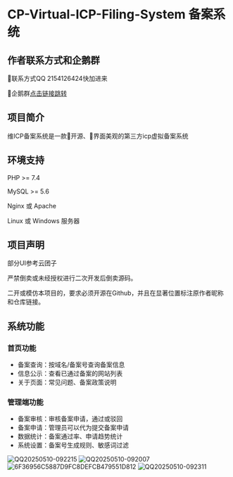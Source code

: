 # CP-Virtual-ICP-Filing-System 备案系统

## 作者联系方式和企鹅群
:penguin:联系方式QQ 2154126424快加进来

:penguin:企鹅群[点击链接跳转](https://qm.qq.com/q/wYWJDVREk0)

## 项目简介

维ICP备案系统是一款💖开源、🩵界面美观的第三方icp虚拟备案系统

## 环境支持

PHP >= 7.4

MySQL >= 5.6

Nginx 或 Apache

Linux 或 Windows 服务器

## 项目声明
部分UI参考云团子

严禁倒卖或未经授权进行二次开发后倒卖源码。

二开或模仿本项目的，要求必须开源在Github，并且在显著位置标注原作者昵称和仓库链接。 

## 系统功能

### 首页功能
- 备案查询：按域名/备案号查询备案信息
- 信息公示：查看已通过备案的网站列表
- 关于页面：常见问题、备案政策说明

### 管理端功能
- 备案审核：审核备案申请，通过或驳回
- 备案申请：管理员可以代为提交备案申请
- 数据统计：备案通过率、申请趋势统计
- 系统设置：备案号生成规则、敏感词过滤

  
  
![QQ20250510-092215](https://github.com/user-attachments/assets/037ef06e-b18a-40da-9982-3cf7e1c2b903)
![QQ20250510-092007](https://github.com/user-attachments/assets/9c082503-0697-4427-8cc3-59a9190b4545)
![6F36956C5887D9FC8DEFCB479551D812](https://github.com/user-attachments/assets/9096ee0b-efb6-4a92-a510-5337e67aedb0)
![QQ20250510-092311](https://github.com/user-attachments/assets/319b581d-1d1a-41b6-9686-c4d1c6909343)
